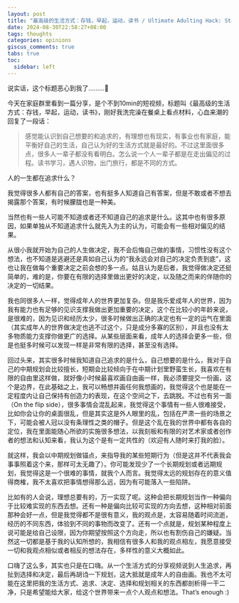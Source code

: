 ```yaml
---
layout: post
title: "最高级的生活方式：存钱，早起，运动，读书 / Ultimate Adulting Hack: Stashing Cash, Racing the Sunrise, Sweating by Choice, and Pretending You Actually Finished That Book"
date: 2024-08-30T22:58:27+08:00
tags: thoughts
categories: opinions
giscus_comments: true
tabs: true
toc:
  sidebar: left
---
```


说实话，这个标题恶心到我了.........🤫

今天在家庭群里看到一篇分享，是个不到10min的短视频，标题叫《最高级的生活方式：存钱，早起，运动，读书》，刚好我洗完澡在餐桌上看点材料，心血来潮的回复了一段话：

> 感觉能认识到自己想要的和追求的，有理想也有现实，有事业也有家庭，能平衡好自己的生活，自己认为好的生活方式就是最好的。不过这里面很多点，很多人一辈子都没有看明白。怎么说一个人一辈子都是在走出偏见的过程。读书学习，遇人识物，出门旅行，都是不同的方式。

人的一生都在追求什么？

我觉得很多人都有自己的答案，也有挺多人知道自己有答案，但是不敢或者不想去揭露那个答案，有时候朦胧也是一种美。

当然也有一些人可能不知道或者还不知道自己的追求是什么。这其中也有很多原因，如果单独从不知道追求什么就先入为主的认为，可能会有一些相对偏见的结果。

从很小我就开始为自己的人生做决定，我不会后悔自己做的事情，习惯性没有这个想法，也不知道是逃避还是真如自己认为的“我永远会对自己的决定负责到底”，这也让我在做每个重要决定之前会想的多一点。姑且认为是后者，我觉得做决定还挺简单的，难的是，你要在有限的选择里做出更好的决定，以及随之而来的伴随你的决定的一切结果。

我也同很多人一样，觉得成年人的世界更加复杂。但是我乐爱成年人的世界，因为我有能力也有足够的见识支撑我做出更加重要的决定，这个在比较小的年龄来说，是很难的，因为见识和经历太少，很多时候做出正确的决定也有一定的运气在里面（其实成年人的世界做决定也逃不过这个，只是成分多寡的区别），并且也没有太多物质能力支撑你做更广的选择。从某些层面来看，成年人的选择会更多一些，但是也挺多时候可以发现一样是非常有限的选择，甚至没有选择。

回过头来，其实很多时候我知道自己追求的是什么，自己想要的是什么，我对于自己的中期规划会比较擅长，短期会比较倾向于在中期计划里野蛮生长，我喜欢在有限的自由里这样做，就好像小时候最喜欢画自由画一样，我必须要提交一份画，这个是边界，在此基础之上，我可以畅想并画任何我想画的，我觉得这个也是能在一定程度内让自己保持有创造力的表现，在这个空间之下，去跳脱。不过也有另一面（On the flip side），很多事情会混乱起来，我觉得这个事情有一些人很难接受，比如你会让你的桌面很乱，但是其实这是外人眼里的乱，包括在严肃一些的场景之下，可能会被人冠以没有条理性之类的帽子。但是这个乱在我的世界中都有各自的定位，我在里面能随心所欲的实施很多想法，以我刻板和有限的对艺术家或者创作者的想法和认知来看，我认为这个是有一定共性的（欢迎有人随时来打我的脸）。

就这样，我会以中期规划做锚点，来指导我的某些短期行为（但是这并不代表我会事事照着这个来，那样可太无趣了）。你可能发现少了一个长期规划或者远期规划，我觉得这是一个很难的事情，就我个人而言。我觉得太远的规划存在的意义值得商榷，我不太喜欢把事情想得那么远，因为有可能落入一些陷阱。

比如有的人会说，理想总要有的，万一实现了呢。这种会把长期规划当作一种偏向于比较难实现的东西去想。还有一种是偏向比较可实现的方向去想，这种相对前面那种会好一点，但是我觉得都不是很有意义，我的观点是，太容易随着时间流逝，经历的不同东西，体验到不同的事物而改变了。还有一个点就是，规划某种程度上说可能是给自己设限，因为你期望按照这个方向走，所以也有割伤自己的嫌疑。当然这一切都是基于我的认知所想的，我相信有很多人和我的观点相左，我愿意接受一切和我观点相似或者相反的想法存在，多样性的意义大概如此。

口嗨了这么多，其实也只是在口嗨。从一个生活方式的分享视频说到人生追求，再扯到选择和决定，最后再胡诌一下规划，这大抵就是成年人的自由画。我也不太可能在这里把我的生活方式、追求、决定、选择和规划相关的东西都剖析得一干二净，只是希望能给大家，给这个世界带来一点个人观点和想法。That’s enough :)
